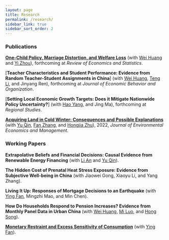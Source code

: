 ```yaml
---
layout: page
title: Research
permalink: /research/
sidebar_link: true
sidebar_sort_order: 2
---
```


### Publications 
[**One-Child Policy, Marriage Distortion, and Welfare Loss**](/papers/OCP.pdf) (with [Wei Huang](https://huangweipku.com/) and [Yi Zhou](http://www.yizhoudemog.net/research.html)), forthcoming at *Review of Economics and Statistics*.

[**Teacher Characteristics and Student Performance: Evidence from Random Teacher-Student Assignments in China**] (with [Wei Huang](https://huangweipku.com/), [Teng Li](https://www.teng-li.com/), and Jinyang Ren), forthcoming at *Journal of Economic Behavior and Organization*. 

[**Setting Local Economic Growth Targets: Does it Mitigate Nationwide Policy Uncertainty?**] (with [Hao Yang](https://bs.scu.edu.cn/kuaijixue/202103/6999.html), and Jing Ma), forthcoming at *Regional Studies*. 

[**Acquiring Land in Cold Winter: Consequences and Possible Explanations**](https://papers.ssrn.com/sol3/papers.cfm?abstract_id=3479523) (with [Yu Qin](https://qinyurain.weebly.com/), [Fan Zhang](http://insurance.uibe.edu.cn/szdw/szdw.html?parm2=jsjs.aspx?NewsID=101&a=1&TeacherType=1), and [Hongjia Zhu](https://iesr.jnu.edu.cn/2019/0821/c17702a404499/page.htm)), 2022, *Journal of Environmental Economics and Management*.

### Working Papers



**Extrapolative Beliefs and Financial Decisions: Causal Evidence from Renewable Energy Financing** (with [Li An](https://sites.google.com/site/lianfinancesite/) and [Yu Qin](https://qinyurain.weebly.com/)).

**The Hidden Cost of Prenatal Heat Stress Exposure: 
Evidence from Subjective Well-being in China** (with Jiaowei Gong, Xiaoyu Li, and Yang Zhang).

**Living It Up: Responses of Mortgage Decisions to an Earthquake** (with [Ying Fan](https://sites.google.com/view/yingfan), Mingzhi Mao, and Min Chen).

**How Do Households Respond to Pension Increases? Evidence from Monthly Panel Data in Urban China** (with [Wei Huang](https://huangweipku.com/), [Mi Luo](https://sites.google.com/view/mi-luo), and [Hong Song](https://songhong2016.weebly.com/)).


[**Monetary Restraint and Excess Sensitivity of Consumption**](https://papers.ssrn.com/sol3/papers.cfm?abstract_id=3715597) (with [Ying Fan](https://sites.google.com/view/yingfan)). 


